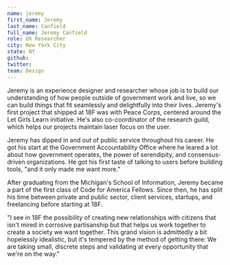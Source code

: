 ```yaml
---
name: jeremy
first_name: Jeremy
last_name: Canfield
full_name: Jeremy Canfield
role: UX Researcher
city: New York City
state: NY
github:
twitter:
team: Design
---
```


Jeremy is an experience designer and researcher whose job is to build our understanding of how people outside of government work and live, so we can build things that fit seamlessly and delightfully into their lives. Jeremy's first project that shipped at 18F was with Peace Corps, centered around the Let Girls Learn initiative. He's also co-coordinator of the research guild, which helps our projects maintain laser focus on the user. 

Jeremy has dipped in and out of public service throughout his career. He got his start at the Government Accountability Office where he leared a lot about how government operates, the power of serendipity, and consensus-driven organizations. He  got his first taste of talking to users before building tools, "and it only made me want more." 

After graduating from the Michigan's School of Information, Jeremy became a part of the first class of Code for America Fellows. Since then, he has split his time between private and public sector, client services, startups, and freelancing before starting at 18F. 

"I see in 18F the possibility of creating new relationships with citizens that isn't mired in corrosive partisanship but that helps us work together to create a society we want together. This grand vision is admittedly a bit hopelessly idealistic, but it's tempered by the method of getting there: We are taking small, discrete steps and validating at every opportunity that we're on the way." 

